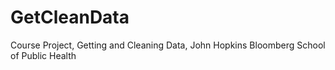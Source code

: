 # GetCleanData
Course Project, Getting and Cleaning Data, John Hopkins Bloomberg School of Public Health
